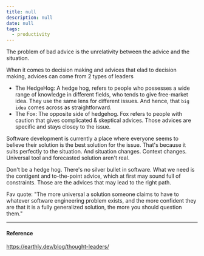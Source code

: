 ```yaml
---
title: null
description: null
date: null
tags:
  - productivity
---
```


The problem of bad advice is the unrelativity between the advice and the situation.

When it comes to decision making and advices that elad to decision making, advices can come from 2 types of leaders

- The HedgeHog: A hedge hog, refers to people who possesses a wide range of knowledge in different fields, who tends to give free-market idea. They use the same lens for different issues. And hence, that `big idea` comes across as straightforward.
- The Fox: The opposite side of hedgehog. Fox refers to people with caution that gives complicated & skeptical advices. Those advices are specific and stays closey to the issue.

Software development is currently a place where everyone seems to believe their solution is the best solution for the issue. That's because it suits perfectly to the situation. And situation changes. Context changes. Universal tool and forecasted solution aren't real.

Don't be a hedge hog. There's no silver bullet in software. What we need is the contigent and to-the-point advice, which at first may sound full of constraints. Those are the advices that may lead to the right path.

Fav quote: "The more universal a solution someone claims to have to whatever software engineering problem exists, and the more confident they are that it is a fully generalized solution, the more you should question them."

---

#### Reference

https://earthly.dev/blog/thought-leaders/
